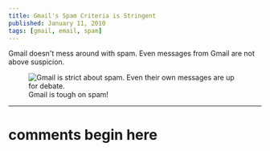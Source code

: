 ```yaml
---
title: Gmail's Spam Criteria is Stringent
published: January 11, 2010
tags: [gmail, email, spam]
---
```


Gmail doesn't mess around with spam. Even messages from Gmail are not above suspicion.

<figure>
    <img src="/images/gmail-spam.png" alt="Gmail is strict about spam. Even their own messages are up for debate." />
    <figcaption>Gmail is tough on spam!</figcaption>
</figure>

---
# comments begin here

